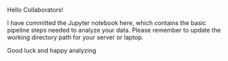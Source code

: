 Hello Collaborators!

I have committed the Jupyter notebook here, which contains the basic pipeline steps needed to analyze your data. Please remember to update the working directory path for your server or laptop.

Good luck and happy analyzing
